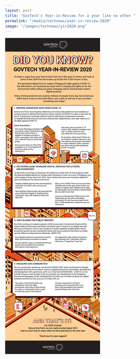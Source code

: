 ```yaml
---
layout: post
title: "GovTech's Year-in-Review for a year like no other "
permalink: "/media/technews/year-in-review-2020"
image: "/images/technews/yir2020.png"
---
```



![YIR2020](/images/technews/yir2020.png)

